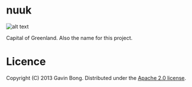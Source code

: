 # nuuk

![alt text](https://travis-ci.org/javouhey/nuuk.png "Logo Title Text 1")

Capital of Greenland.
Also the name for this project.


# Licence

Copyright (C) 2013 Gavin Bong. Distributed under the [Apache 2.0 license](http://www.apache.org/licenses/LICENSE-2.0.html "license details").
